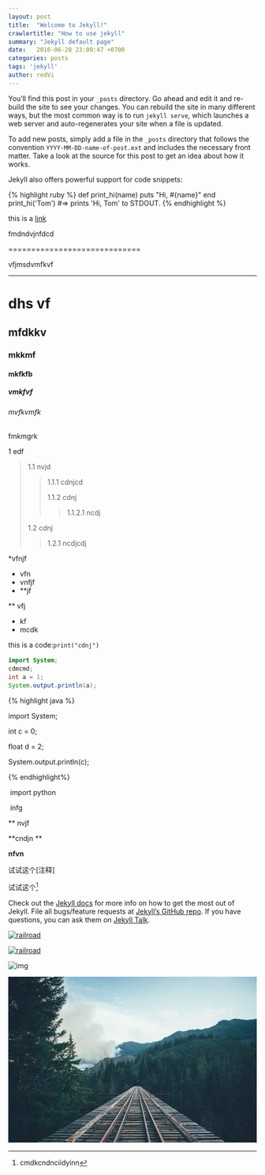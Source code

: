 ```yaml
---
layout: post
title:  "Welcome to Jekyll!"
crawlertitle: "How to use jekyll"
summary: "Jekyll default page"
date:   2016-06-28 23:09:47 +0700
categories: posts
tags: 'jekyll'
author: redVi
---
```

You’ll find this post in your `_posts` directory. Go ahead and edit it and re-build the site to see your changes. You can rebuild the site in many different ways, but the most common way is to run `jekyll serve`, which launches a web server and auto-regenerates your site when a file is updated.

To add new posts, simply add a file in the `_posts` directory that follows the convention `YYYY-MM-DD-name-of-post.ext` and includes the necessary front matter. Take a look at the source for this post to get an idea about how it works.

Jekyll also offers powerful support for code snippets:

{% highlight ruby %}
def print_hi(name)
  puts "Hi, #{name}"
end
print_hi('Tom')
#=> prints 'Hi, Tom' to STDOUT.
{% endhighlight %}

this is a [link](https://www.baidu.com/)

fmdndvjnfdcd

=============================

vfjmsdvmfkvf

-------------------

# dhs vf

## mfdkkv 

### mkkmf

#### mkfkfb

##### vmkfvf

###### mvfkvmfk

fmkmgrk

1 edf

> 1.1 nvjd
>
> > 1.1.1 cdnjcd
> >
> > 1.1.2 cdnj
> >
> > > 1.1.2.1 ncdj
>
> 1.2 cdnj
>
> > 1.2.1 ncdjcdj

*vfnjf

* vfn
* vnfjf
* **jf

** vfj

* kf
* mcdk



this is a code:`print("cdnj")`



```java
import System;
cdmcmd;
int a = 1;
System.output.println(a);
```





{% highlight java %}

import System;

int c = 0;

float d = 2;

System.output.println(c);

{% endhighlight%}



​	import python

​    infg

** nvjf

**cndjn **

**nfvn**

试试这个[注释]

试试这个[^注释]

[^注释]: cmdkcndnciidyinn

Check out the [Jekyll docs][jekyll-docs] for more info on how to get the most out of Jekyll. File all bugs/feature requests at [Jekyll’s GitHub repo][jekyll-gh]. If you have questions, you can ask them on [Jekyll Talk][jekyll-talk].

[jekyll-docs]: http://jekyllrb.com/docs/home
[jekyll-gh]:   https://github.com/jekyll/jekyll
[jekyll-talk]: https://talk.jekyllrb.com/

[![railroad](https://static.pexels.com/photos/206359/pexels-photo-206359.jpeg)](https://static.pexels.com/photos/206359/pexels-photo-206359.jpeg)

[![railroad]({{site.images}}/owl.jpg)]({{site.images}}/owl.jpg)

![img]({{site.images}}/rails.jpg)

![img](/assets/images/rails.jpg)

